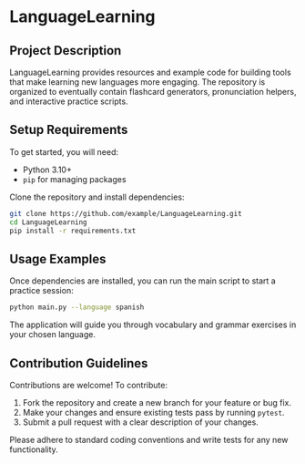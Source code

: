 # LanguageLearning

## Project Description

LanguageLearning provides resources and example code for building tools that make learning new languages more engaging. The repository is organized to eventually contain flashcard generators, pronunciation helpers, and interactive practice scripts.

## Setup Requirements

To get started, you will need:

- Python 3.10+
- `pip` for managing packages

Clone the repository and install dependencies:

```bash
git clone https://github.com/example/LanguageLearning.git
cd LanguageLearning
pip install -r requirements.txt
```

## Usage Examples

Once dependencies are installed, you can run the main script to start a practice session:

```bash
python main.py --language spanish
```

The application will guide you through vocabulary and grammar exercises in your chosen language.

## Contribution Guidelines

Contributions are welcome! To contribute:

1. Fork the repository and create a new branch for your feature or bug fix.
2. Make your changes and ensure existing tests pass by running `pytest`.
3. Submit a pull request with a clear description of your changes.

Please adhere to standard coding conventions and write tests for any new functionality.

